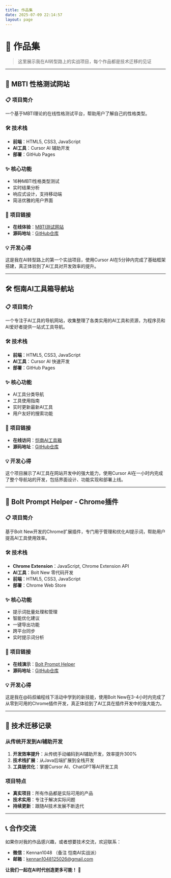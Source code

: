 ```yaml
---
title: 作品集
date: 2025-07-09 22:14:57
layout: page
---
```


# 🎨 作品集

> 这里展示我在AI转型路上的实战项目，每个作品都是技术迁移的见证

---

## 🧠 MBTI 性格测试网站

### 📋 项目简介
一个基于MBTI理论的在线性格测试平台，帮助用户了解自己的性格类型。

### 🛠️ 技术栈
- **前端**：HTML5, CSS3, JavaScript
- **AI工具**：Cursor AI 辅助开发
- **部署**：GitHub Pages

### ✨ 核心功能
- 16种MBTI性格类型测试
- 实时结果分析
- 响应式设计，支持移动端
- 简洁优雅的用户界面

### 🔗 项目链接
- **在线体验**：[MBTI测试网站](https://mbtitestpro.lol/)
- **源码地址**：[GitHub仓库](https://github.com/KennanYang/mbti_web_project)

### 💡 开发心得
这是我在AI转型路上的第一个实战项目，使用Cursor AI在5分钟内完成了基础框架搭建，真正体验到了AI工具对开发效率的提升。

---

## 🛠️ 恺南AI工具箱导航站

### 📋 项目简介
一个专注于AI工具的导航网站，收集整理了各类实用的AI工具和资源，为程序员和AI爱好者提供一站式工具导航。

### 🛠️ 技术栈
- **前端**：HTML5, CSS3, JavaScript
- **AI工具**：Cursor AI 快速开发
- **部署**：GitHub Pages

### ✨ 核心功能
- AI工具分类导航
- 工具使用指南
- 实时更新最新AI工具
- 用户友好的搜索功能

### 🔗 项目链接
- **在线访问**：[恺南AI工具箱](https://aitoolbox.uk/)
- **源码地址**：[GitHub仓库](https://github.com/KennanYang/ai_tools_web)

### 💡 开发心得
这个项目展示了AI工具在网站开发中的强大能力，使用Cursor AI在一小时内完成了整个导航站的开发，包括界面设计、功能实现和部署上线。

---

## 🔧 Bolt Prompt Helper - Chrome插件

### 📋 项目简介
基于Bolt New开发的Chrome扩展插件，专门用于管理和优化AI提示词，帮助用户提高AI工具使用效率。

### 🛠️ 技术栈
- **Chrome Extension**：JavaScript, Chrome Extension API
- **AI工具**：Bolt New 零代码开发
- **前端**：HTML5, CSS3, JavaScript
- **部署**：Chrome Web Store

### ✨ 核心功能
- 提示词批量处理和管理
- 智能优化建议
- 一键导出功能
- 跨平台同步
- 实时提示词分析

### 🔗 项目链接
- **在线演示**：[Bolt Prompt Helper](https://boltpromothelper.uk/)
- **源码地址**：[GitHub仓库](https://github.com/KennanYang/bolt-helper)

### 💡 开发心得
这是我在@码叔编程线下活动中学到的新技能，使用Bolt New在3-4小时内完成了从零到可用的Chrome插件开发，真正体验到了AI工具在插件开发中的强大能力。

---

## 🚀 技术迁移记录

### 从传统开发到AI辅助开发
1. **开发效率提升**：从传统手动编码到AI辅助开发，效率提升300%
2. **技术栈扩展**：从Java后端扩展到全栈开发
3. **工具链优化**：掌握Cursor AI、ChatGPT等AI开发工具

### 项目特点
- **真实项目**：所有作品都是实际可用的产品
- **技术实用**：专注于解决实际问题
- **持续更新**：跟随AI技术发展不断迭代

---

## 📞 合作交流

如果你对我的作品感兴趣，或者想要技术交流，欢迎联系：

- **微信**：Kennan1048 （备注 恺南AI实战派）
- **邮箱**：kennan1048125026@gmail.com

**让我们一起在AI时代创造更多可能！** 🚀 